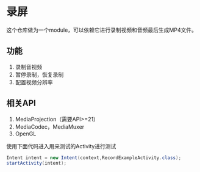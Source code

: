 # 录屏

这个仓库做为一个module，可以依赖它进行录制视频和音频最后生成MP4文件。

功能
--------
1. 录制音视频
2. 暂停录制，恢复录制
3. 配置视频分辨率

相关API
--------
1. MediaProjection（需要API>=21）
2. MediaCodec，MediaMuxer
3. OpenGL

使用下面代码进入用来测试的Activity进行测试
```java
Intent intent = new Intent(context,RecordExampleActivity.class);
startActivity(intent);
```
